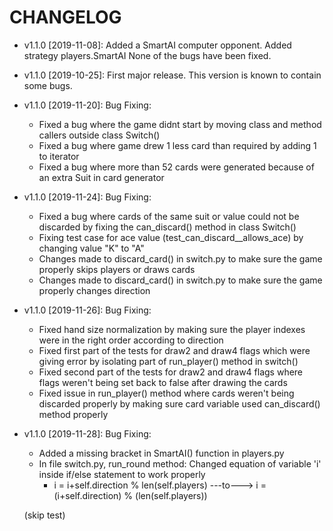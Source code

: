 # CHANGELOG

* v1.1.0 [2019-11-08]: Added a SmartAI computer opponent.
  Added strategy players.SmartAI
  None of the bugs have been fixed.

* v1.1.0 [2019-10-25]: First major release.
  This version is known to contain some bugs.
  
* v1.1.0 [2019-11-20]: Bug Fixing:
    * Fixed a bug where the game didnt start by moving class and method callers outside class Switch()
    * Fixed a bug where game drew 1 less card than required by adding 1 to iterator
    * Fixed a bug where more than 52 cards were generated because of an extra Suit in card generator
    
* v1.1.0 [2019-11-24]: Bug Fixing:
    * Fixed a bug where cards of the same suit or value could not be discarded by fixing the can_discard() method in
    class Switch()
    * Fixing test case for ace value (test_can_discard__allows_ace) by changing value "K" to "A"
    * Changes made to discard_card() in switch.py to make sure the game properly skips players or draws cards
    * Changes made to discard_card() in switch.py to make sure the game properly changes direction

* v1.1.0 [2019-11-26]: Bug Fixing:
    * Fixed hand size normalization by making sure the player indexes were in the right order according to direction
    * Fixed first part of the tests for draw2 and draw4 flags which were giving error by isolating part of run_player() 
    method in switch()
    * Fixed second part of the tests for draw2 and draw4 flags where flags weren't being set back to false after drawing
    the cards
    * Fixed issue in run_player() method where cards weren't being discarded properly by making sure card variable used
    can_discard() method properly

* v1.1.0 [2019-11-28]: Bug Fixing:
    * Added a missing bracket in SmartAI() function in players.py
    * In file switch.py, run_round method: Changed equation of variable 'i' inside if/else statement to work properly
        *   i = i+self.direction % len(self.players) ---to---> i = (i+self.direction) % (len(self.players))
    
    (skip test)
